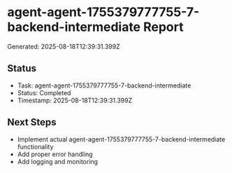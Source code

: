# agent-agent-1755379777755-7-backend-intermediate Report

Generated: 2025-08-18T12:39:31.399Z

## Status
- Task: agent-agent-1755379777755-7-backend-intermediate
- Status: Completed
- Timestamp: 2025-08-18T12:39:31.399Z

## Next Steps
- Implement actual agent-agent-1755379777755-7-backend-intermediate functionality
- Add proper error handling
- Add logging and monitoring
